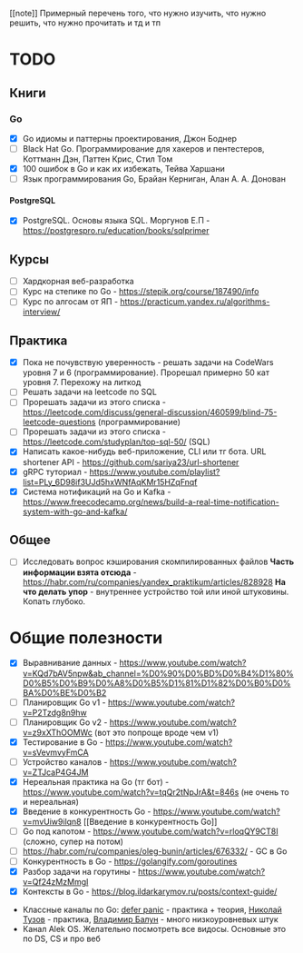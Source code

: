 [[note]]
Примерный перечень того, что нужно изучить, что нужно решить, что нужно прочитать и тд и тп

# TODO
## Книги
### Go
- [x] Go идиомы и паттерны проектирования, Джон Боднер
- [ ] Black Hat Go. Программирование для хакеров и пентестеров, Коттманн Дэн, Паттен Крис, Стил Том
- [x] 100 ошибок в Go и как их избежать, Тейва Харшани
- [ ] Язык программирования Go, Брайан Керниган, Алан А. А. Донован

#### PostgreSQL
- [x] PostgreSQL. Основы языка SQL. Моргунов Е.П - https://postgrespro.ru/education/books/sqlprimer


## Курсы
- [ ] Хардкорная веб-разработка
- [ ] Курс на степике по Go - https://stepik.org/course/187490/info
- [ ] Курс по алгосам от ЯП - https://practicum.yandex.ru/algorithms-interview/

## Практика
- [x] Пока не почувствую уверенность - решать задачи на CodeWars уровня 7 и 6 (программирование). Прорешал примерно 50 кат уровня 7. Перехожу на литкод
- [ ] Решать задачи на leetcode по SQL
- [ ] Прорешать задачи из этого списка - https://leetcode.com/discuss/general-discussion/460599/blind-75-leetcode-questions (программирование)
- [ ] Прорешать задачи из этого списка - https://leetcode.com/studyplan/top-sql-50/ (SQL)
- [x] Написать какое-нибудь веб-приложение, CLI или тг бота. URL shortener API - https://github.com/sariya23/url-shortener
- [x] gRPC туториал - https://www.youtube.com/playlist?list=PLy_6D98if3UJd5hxWNfAqKMr15HZqFnqf
- [x] Система нотификаций на Go и Kafka - https://www.freecodecamp.org/news/build-a-real-time-notification-system-with-go-and-kafka/
## Общее
- [ ] Исследовать вопрос кэширования скомпилированных файлов
**Часть информации взята отсюда** - https://habr.com/ru/companies/yandex_praktikum/articles/828928
**На что делать упор** - внутреннее устройство той или иной штуковины. Копать глубоко.
# Общие полезности
- [x] Выравнивание данных - https://www.youtube.com/watch?v=KQd7bAV5npw&ab_channel=%D0%90%D0%BD%D0%B4%D1%80%D0%B5%D0%B9%D0%A8%D0%B5%D1%81%D1%82%D0%B0%D0%BA%D0%BE%D0%B2  
- [ ] Планировщик Go v1 - https://www.youtube.com/watch?v=P2Tzdg8n9hw
- [ ] Планировщик Go v2 - https://www.youtube.com/watch?v=z9xXThOOMWc (вот это попроще вроде чем v1)
- [x] Тестирование в Go - https://www.youtube.com/watch?v=sVevmvyFmCA
- [ ] Устройство каналов - https://www.youtube.com/watch?v=ZTJcaP4G4JM
- [x] Нереальная практика на Go (тг бот) - https://www.youtube.com/watch?v=tqQr2tNpJrA&t=846s (не очень то и нереальная)
- [x] Введение в конкурентность Go - https://www.youtube.com/watch?v=mvUiw9ilqn8 [[Введение в конкурентность Go]]
- [ ] Go под капотом - https://www.youtube.com/watch?v=rloqQY9CT8I (сложно, супер на потом)
- [ ] https://habr.com/ru/companies/oleg-bunin/articles/676332/ - GC в Go
- [ ] Конкурентность в Go - https://golangify.com/goroutines
- [x] Разбор задачи на горутины - https://www.youtube.com/watch?v=Qf24zMzMmgI
- [x] Контексты в Go - https://blog.ildarkarymov.ru/posts/context-guide/
- Классные каналы по Go: [defer panic](https://www.youtube.com/@deferpanic) - практика + теория, [Николай Тузов](https://www.youtube.com/@nikolay_tuzov) - практика, [Владимир Балун](https://www.youtube.com/@vladimir_balun_programming) - много низкоуровневых штук
- Канал Alek OS. Желательно посмотреть все видосы. Основные это по DS, CS и про веб
